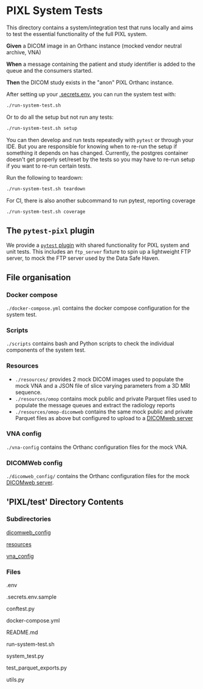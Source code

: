 # PIXL System Tests

This directory contains a system/integration test that runs locally and aims to test the essential
functionality of the full PIXL system.

**Given** a DICOM image in an Orthanc instance (mocked vendor neutral archive, VNA)

**When** a message containing the patient and study identifier is added to the queue and the
consumers started.

**Then** the DICOM study exists in the "anon" PIXL Orthanc instance.

After setting up your [.secrets.env](../README.md#project-secrets), you can run the system test with:

```bash
./run-system-test.sh
```

Or to do all the setup but not run any tests:
```bash
./run-system-test.sh setup
```

You can then develop and run tests repeatedly with `pytest` or through your IDE.
But you are responsible for knowing
when to re-run the setup if something it depends on has changed.
Currently, the postgres container doesn't get properly set/reset by the tests so you may have
to re-run setup if you want to re-run certain tests.

Run the following to teardown:
```bash
./run-system-test.sh teardown
```

For CI, there is also another subcommand to run pytest, reporting coverage
```bash
./run-system-test.sh coverage
```

## The `pytest-pixl` plugin

We provide a [`pytest` plugin](../pytest-pixl/README.md) with shared functionality for PIXL system
and unit tests. This includes an `ftp_server` fixture to spin up a lightweight FTP server,
to mock the FTP server used by the Data Safe Haven.

## File organisation

### Docker compose

`./docker-compose.yml` contains the docker compose configuration for the system test.

### Scripts

`./scripts` contains bash and Python scripts to check the individual components of the system test.

### Resources

-   `./resources/` provides 2 mock DICOM images used to populate the mock VNA
    and a JSON file of slice varying parameters from a 3D MRI sequence.
-   `./resources/omop` contains mock public and private Parquet files used to populate the message
    queues and extract the radiology reports
-  `./resources/omop-dicomweb` contains the same mock public and private Parquet files as above
but configured to upload to a [DICOMweb server](#dicomweb-config)

### VNA config

`./vna-config` contains the Orthanc configuration files for the mock VNA.

### DICOMWeb config

`./dicomweb_config/` contains the Orthanc configuration files for the mock [DICOMweb server](../docs/services/dicomweb-server.md).

## 'PIXL/test' Directory Contents

### Subdirectories

[dicomweb_config](./dicomweb_config/README.md)

[resources](./resources/README.md)

[vna_config](./vna_config/README.md)

### Files

.env

.secrets.env.sample

conftest.py

docker-compose.yml

README.md

run-system-test.sh

system_test.py

test_parquet_exports.py

utils.py

